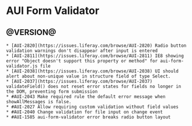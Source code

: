 AUI Form Validator
========

@VERSION@
------
	* [AUI-2820](https://issues.liferay.com/browse/AUI-2820) Radio button validation warnings don't disappear after input is entered
	* [AUI-2811](https://issues.liferay.com/browse/AUI-2811) IE8 showing error "Object doesn't support this property or method" for aui-form-validator.js file
	* [AUI-2038](https://issues.liferay.com/browse/AUI-2038) UI should alert about non-unique value in structure field of type Select.
	* [AUI-2037](https://issues.liferay.com/browse/AUI-2037) validateField() does not reset error states for fields no longer in the DOM, preventing form submission
	* #AUI-2043 Make required rule the default error message when showAllMessages is false.
	* #AUI-2027 Allow requiring custom validation without field values
	* #AUI-2040 Change validation for file input on change event
	* #AUI-1585 aui-form-validator error breaks radio button layout
